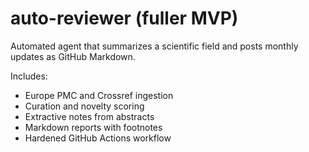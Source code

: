 # auto-reviewer (fuller MVP)

Automated agent that summarizes a scientific field and posts monthly updates as GitHub Markdown.

Includes:
- Europe PMC and Crossref ingestion
- Curation and novelty scoring
- Extractive notes from abstracts
- Markdown reports with footnotes
- Hardened GitHub Actions workflow
